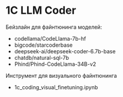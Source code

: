 # 1C LLM Coder

Бейзлайн для файнтюнинга моделей:
- codellama/CodeLlama-7b-hf
- bigcode/starcoderbase
- deepseek-ai/deepseek-coder-6.7b-base
- chatdb/natural-sql-7b
- Phind/Phind-CodeLlama-34B-v2

Инструмент для визуального файнтюнинга
- 1c_coding_visual_finetuning.ipynb
